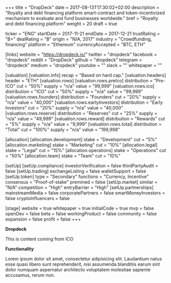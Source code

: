 +++
title = "DropDeck"
date = 2017-08-13T17:30:02+02:00
description = "Royalty and debt financing platform smart-contract and token-incentivized mechanism to evaluate and fund businesses worldwide."
bref = "Royalty and debt financing platform"
weight = 20
draft = true

ticker = "ENG"
startDate = 2017-11-21
endDate = 2017-12-21
trustRating = "B+"
dealRating = "B"
origin = "N/A, 2017"
industry = "Crowdfunding, financing"
platform = "Ethereum"
currencyAccepted = "BTC, ETH"

[links]
  website = "https://dropdeck.io/"
  twitter = "dropdeck"
  facebook = "dropdeck"
  reddit = "DropDeck"
  github = "dropdeck"
  telegram = "dropdeck"
  medium = "dropdeck"
  youtube = ""
  slack = ""
  whitepaper = ""

[valuation]
  [valuation.info]
    recap = "Based on hard cap."
  [valuation.headers]
    header = "ETH"
  [valuation.rows]
    [valuation.rows.preIco]
      distribution = "Pre-ICO"
      cut = "50%"
      supply = "n/a"
      value = "99,999"
    [valuation.rows.ico]
      distribution = "ICO"
      cut = "50%"
      supply = "n/a"
      value = "99,999"
    [valuation.rows.founders]
      distribution = "Founders"
      cut = "20%"
      supply = "n/a"
      value = "40,000"
    [valuation.rows.earlyInvestors]
      distribution = "Early Investors"
      cut = "20%"
      supply = "n/a"
      value = "40,000"
    [valuation.rows.reserve]
      distribution = "Reserves"
      cut = "25%"
      supply = "n/a"
      value = "49,999"
    [valuation.rows.reward]
      distribution = "Rewards"
      cut = "5%"
      supply = "n/a"
      value = "9,999"
    [valuation.rows.total]
      distribution = "Total"
      cut = "100%"
      supply = "n/a"
      value = "199,998"

[allocation]
  [allocation.development]
    stake = "Development"
    cut = "5%"
  [allocation.marketing]
    stake = "Marketing"
    cut = "10%"
  [allocation.legal]
    stake = "Legal"
    cut = "15%"
  [allocation.operations]
    stake = "Operations"
    cut = "50%"
  [allocation.team]
    stake = "Team"
    cut = "10%"

[setUp]
  [setUp.compliance]
    investorVerification = false
    thirdPartyAudit = false
  [setUp.trading]
    exchangeListing = false
    walletSupport = false
  [setUp.token]
    type = "Secondary"
    functions = "Currency, Incentive"
    consensus = "Proof-of-stake"
    premined = false
  [setUp.market]
    similar = "N/A"
    competition = "High"
    entryBarrier = "High"
  [setUp.partnerships]
    mainstreamMedia = false
    corporatePartners = false
    smartMoneyInvestors = false
    cryptoInfluencers = false

[stage]
  website = true
  whitepaper = true
  initialCode = true
  mvp = false
  openDev = false
  beta = false
  workingProduct = false
  community = false
  expansion = false
  profit = false
+++

**Dropdeck**

This is content coming from ICO

**Functionality**

Lorem ipsum dolor sit amet, consectetur adipisicing elit. Laudantium natus esse quasi libero sunt reprehenderit, nisi assumenda blanditiis earum sint dolor numquam aspernatur architecto voluptatem molestiae sapiente accusamus, rerum non.
